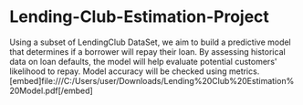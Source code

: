 # Lending-Club-Estimation-Project
Using a subset of LendingClub DataSet, we aim to build a predictive model that determines if a borrower will repay their loan. By assessing historical data on loan defaults, the model will help evaluate potential customers' likelihood to repay. Model accuracy will be checked using metrics.
[embed]file:///C:/Users/user/Downloads/Lending%20Club%20Estimation%20Model.pdf[/embed]
